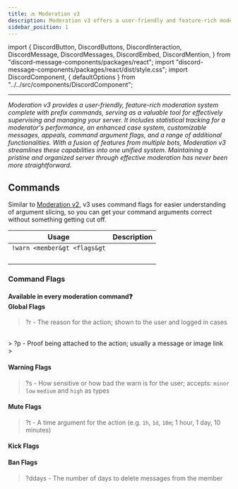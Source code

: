 ```yaml
---
title: 🔜 Moderation v3
description: Moderation v3 offers a user-friendly and feature-rich moderation system with prefix commands, making it a valuable tool for effortlessly overseeing and managing your server. Statistics to track a moderator's career, new and improved cases system, message customization, appeals, command argument flags, and much more.
sidebar_position: 1
---
```

import {
  DiscordButton,
  DiscordButtons,
  DiscordInteraction,
  DiscordMessage,
  DiscordMessages,
  DiscordEmbed,
  DiscordMention,
} from "discord-message-components/packages/react";
import "discord-message-components/packages/react/dist/style.css";
import DiscordComponent, { defaultOptions } from "../../src/components/DiscordComponent";

---

*Moderation v3 provides a user-friendly, feature-rich moderation system complete with prefix commands, serving as a valuable tool for effectively supervising and managing your server. It includes statistical tracking for a moderator's performance, an enhanced case system, customizable messages, appeals, command argument flags, and a range of additional functionalities. With a fusion of features from multiple bots, Moderation v3 streamlines these capabilities into one unified system. Maintaining a pristine and organized server through effective moderation has never been more straightforward.*

## Commands

Similar to [Moderation v2](./moderation.md#v2), v3 uses command flags for easier understanding of argument slicing, so you can get your command arguments correct without something getting cut off.

| Usage | Description |
| ----------------------- | ----------- |
| <code>!warn &lt;member&gt &lt;flags&gt</code> | |
|  | |
|  |  |
|  |  |
|  |  |

### Command Flags

<div className="box blurple no-background shadow">
<h4><div class="tooltip"><span class="tooltiptext">Available in every moderation command</span><span class="question-mark">❓</span></div> Global Flags</h4>

> <span className="timestamp">?r</span> - The reason for the action; shown to the user and logged in cases
<br/>
> <span className="timestamp">?p</span> - Proof being attached to the action; usually a message or image link
<br/>
> 

<h4>Warning Flags</h4>

> <span className="timestamp">?s</span> - How sensitive or how bad the warn is for the user; accepts: <code>minor</code> <code>low</code> <code>medium</code> and <code>high</code> as types

<h4>Mute Flags</h4>

> <span className="timestamp">?t</span> - A time argument for the action (e.g. <code>1h</code>, <code>1d</code>, <code>10m</code>; 1 hour, 1 day, 10 minutes)

<h4>Kick Flags</h4>

> 

<h4>Ban Flags</h4>

> <span className="timestamp">?ddays</span> - The number of days to delete messages from the member

</div>
